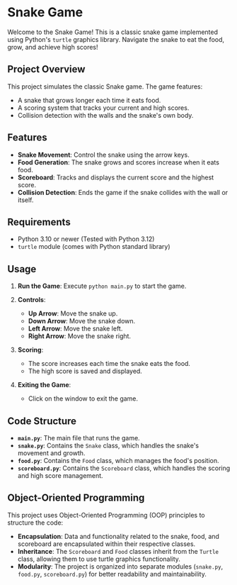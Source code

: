 # Snake Game

Welcome to the Snake Game! This is a classic snake game implemented using Python's `turtle` graphics library. Navigate the snake to eat the food, grow, and achieve high scores!

## Project Overview

This project simulates the classic Snake game. The game features:
- A snake that grows longer each time it eats food.
- A scoring system that tracks your current and high scores.
- Collision detection with the walls and the snake's own body.

## Features

- **Snake Movement**: Control the snake using the arrow keys.
- **Food Generation**: The snake grows and scores increase when it eats food.
- **Scoreboard**: Tracks and displays the current score and the highest score.
- **Collision Detection**: Ends the game if the snake collides with the wall or itself.

## Requirements

- Python 3.10 or newer (Tested with Python 3.12)
- `turtle` module (comes with Python standard library)

## Usage

1. **Run the Game**:
   Execute `python main.py` to start the game.

2. **Controls**:
   - **Up Arrow**: Move the snake up.
   - **Down Arrow**: Move the snake down.
   - **Left Arrow**: Move the snake left.
   - **Right Arrow**: Move the snake right.

3. **Scoring**:
   - The score increases each time the snake eats the food.
   - The high score is saved and displayed.

4. **Exiting the Game**:
   - Click on the window to exit the game.

## Code Structure

- **`main.py`**: The main file that runs the game.
- **`snake.py`**: Contains the `Snake` class, which handles the snake's movement and growth.
- **`food.py`**: Contains the `Food` class, which manages the food's position.
- **`scoreboard.py`**: Contains the `Scoreboard` class, which handles the scoring and high score management.

## Object-Oriented Programming

This project uses Object-Oriented Programming (OOP) principles to structure the code:
- **Encapsulation**: Data and functionality related to the snake, food, and scoreboard are encapsulated within their respective classes.
- **Inheritance**: The `Scoreboard` and `Food` classes inherit from the `Turtle` class, allowing them to use turtle graphics functionality.
- **Modularity**: The project is organized into separate modules (`snake.py`, `food.py`, `scoreboard.py`) for better readability and maintainability.

